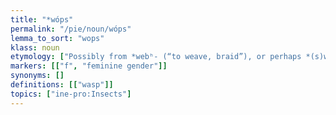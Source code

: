 ```yaml
---
title: "*wóps"
permalink: "/pie/noun/wóps"
lemma_to_sort: "wops"
klass: noun
etymology: ["Possibly from *webʰ- (“to weave, braid”), or perhaps *(s)webʰ- (compare Czech svapato (“beehive”)),  +‎ *-s, if not borrowed from a substrate language."]
markers: [["f", "feminine gender"]]
synonyms: []
definitions: [["wasp"]]
topics: ["ine-pro:Insects"]
---
```


